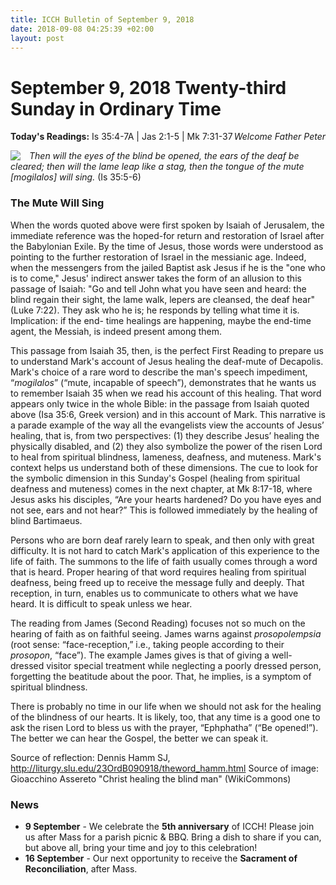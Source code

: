 ```yaml
---
title: ICCH Bulletin of September 9, 2018
date: 2018-09-08 04:25:39 +02:00
layout: post
---
```


# September 9, 2018 Twenty-third Sunday in Ordinary Time
<span style="float: right"><em>Welcome Father Peter</em></span>
**Today's Readings:** Is 35:4-7A | Jas 2:1-5 | Mk 7:31-37


<img style="float: left; margin-right: 1em;" src="https://upload.wikimedia.org/wikipedia/commons/5/58/Gioacchino_Assereto_-_Christ_healing_the_blind_man.jpg">

*Then will the eyes of the blind be opened, 
the ears of the deaf be cleared; 
then will the lame leap like a stag, 
then the tongue of the mute [mogilalos] will sing.*
(Is 35:5-6)

### The Mute Will Sing

When the words quoted above were first spoken by Isaiah of Jerusalem, the immediate reference was the hoped-for return and restoration of Israel after the Babylonian Exile. By the time of Jesus, those words were understood as pointing to the further restoration of Israel in the messianic age. Indeed, when the messengers from the jailed Baptist ask Jesus if he is the "one who is to come," Jesus' indirect answer takes the form of an allusion to this passage of Isaiah: "Go and tell John what you have seen and heard: the blind regain their sight, the lame walk, lepers are cleansed, the deaf hear" (Luke 7:22). They ask who he is; he responds by telling what time it is. Implication: if the end- time healings are happening, maybe the end-time agent, the Messiah, is indeed present among them.

This passage from Isaiah 35, then, is the perfect First Reading to prepare us to understand Mark's account of Jesus healing the deaf-mute of Decapolis. Mark's choice of a rare word to describe the man's speech impediment, “*mogilalos*” (“mute, incapable of speech”), demonstrates that he wants us to remember Isaiah 35 when we read his account of this healing. That word appears only twice in the whole Bible: in the passage from Isaiah quoted above (Isa 35:6, Greek version) and in this account of Mark.
This narrative is a parade example of the way all the evangelists view the accounts of Jesus’ healing, that is, from two perspectives: (1) they describe Jesus’ healing the physically disabled, and (2) they also symbolize the power of the risen Lord to heal from spiritual blindness, lameness, deafness, and muteness. Mark's context helps us understand both of these dimensions. The cue to look for the symbolic dimension in this Sunday's Gospel (healing from spiritual deafness and muteness) comes in the next chapter, at Mk 8:17-18, where Jesus asks his disciples, “Are your hearts hardened? Do you have eyes and not see, ears and not hear?” This is followed immediately by the healing of blind Bartimaeus.

Persons who are born deaf rarely learn to speak, and then only with great difficulty. It is not hard to catch Mark's application of this experience to the life of faith. The summons to the life of faith usually comes through a word that is heard. Proper hearing of that word requires healing from spiritual deafness, being freed up to receive the message fully and deeply. That reception, in turn, enables us to communicate to others what we have heard. It is difficult to speak unless we hear.

The reading from James (Second Reading) focuses not so much on the hearing of faith as on faithful seeing. James warns against *prosopolempsia* (root sense: “face-reception,” i.e., taking people according to their *prosopon*, “face”). The example James gives is that of giving a well-dressed visitor special treatment while neglecting a poorly dressed person, forgetting the beatitude about the poor. That, he implies, is a symptom of spiritual blindness.

There is probably no time in our life when we should not ask for the healing of the blindness of our hearts. It is likely, too, that any time is a good one to ask the risen Lord to bless us with the prayer, “Ephphatha” (“Be opened!”). The better we can hear the Gospel, the better we can speak it.

Source of reflection: Dennis Hamm SJ, http://liturgy.slu.edu/23OrdB090918/theword_hamm.html
Source of image: Gioacchino Assereto "Christ healing the blind man" (WikiCommons)

### News 

* **9 September** - We celebrate the **5th anniversary** of ICCH! Please join us after Mass for a parish picnic & BBQ. Bring a dish to share if you can, but above all, bring your time and joy to this celebration!
* **16 September** - Our next opportunity to receive the **Sacrament of Reconciliation**, after Mass.
